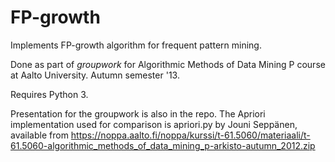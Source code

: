 FP-growth
=========

Implements FP-growth algorithm for frequent pattern mining.

Done as part of *groupwork* for Algorithmic Methods of Data Mining P course at Aalto University.
Autumn semester '13.

Requires Python 3.

Presentation for the groupwork is also in the repo. The Apriori implementation used for comparison is apriori.py by Jouni Seppänen, available from https://noppa.aalto.fi/noppa/kurssi/t-61.5060/materiaali/t-61.5060-algorithmic_methods_of_data_mining_p-arkisto-autumn_2012.zip
